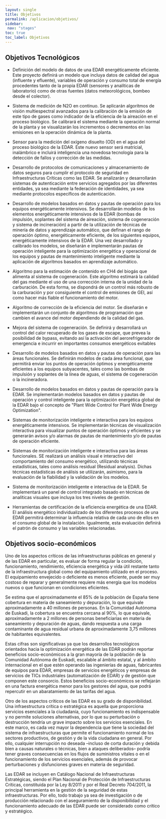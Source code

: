 ```yaml
---
layout: single
title: Objetivos
permalink: /aplicacion/objetivos/
sidebar:
 nav: "stages"
toc: true
toc_label: Objetivos
---
```


## Objetivos Tecnológicos

- Definición del modelo de datos de una EDAR energéticamente eficiente. Este proyecto definirá un modelo que incluya datos de calidad del agua (influente y efluente), variables de operación y consumo total de energía procedentes tanto de la propia EDAR (sensores y analíticas de laboratorio) como de otras fuentes (datos meteorológicos, bombeo desde el colector).

- Sistema de medición de N2O en continuo. Se aplicarán algoritmos de visión multiespectral avanzados para la calibración de la emisión de este tipo de gases como indicador de la eficiencia de la aireación en el proceso biológico. Se calibrará el sistema mediante la operación normal de la planta y se visualizarán los incrementos o decrementos en las emisiones en la operación dinámica de la planta.

- Sensor para la medición del oxígeno disuelto (OD) en el agua del proceso biológico de la EDAR. Este nuevo sensor será matricial, inalámbrico e incluirá inteligencia una novedosa tecnología para la detección de fallos y corrección de las medidas.

- Desarrollo de protocolos de comunicaciones y almacenamiento de datos seguros para cumplir el protocolo de seguridad en Infraestructuras Críticas como las EDAR. Se analizarán y desarrollarán sistemas de autenticación entre servicios agregados por las diferentes entidades, ya sea mediante la federación de identidades, ya sea mediante protocolos específicos de autenticación.

- Desarrollo de modelos basados en datos y pautas de operación para los equipos energéticamente intensivos. Se desarrollarán modelos de los elementos energéticamente intensivos de la EDAR (bombas de impulsión, soplantes del sistema de aireación, sistema de cogeneración y sistema de incineración) a partir de la utilización de técnicas de minería de datos y aprendizaje automático, que definan el rango de operación óptimo, energéticamente eficiente, de los siguientes equipos, energéticamente intensivos de la EDAR. Una vez desarrollado y calibrado los modelos, se diseñarán e implementarán pautas de operación inteligente para la optimización energética y operacional de los equipos y pautas de mantenimiento inteligente mediante la aplicación de algoritmos basados en aprendizaje automático.

- Algoritmo para la estimación de contenido en CH4 del biogás que alimenta al sistema de cogeneración. Este algoritmo estimará la calidad del gas mediante el uso de una corrección interna de la unidad de la carburación. De esta forma, se dispondrá de un control más robusto de la carburación y por consiguiente el control de emisiones de GEI, así como hacer más fiable el funcionamiento del motor.

- Algoritmo de corrección de la eficiencia del motor. Se diseñarán e implementarán un conjunto de algoritmos de programación que cambien el avance del motor dependiendo de la calidad del gas.

- Mejora del sistema de cogeneración. Se definirá y desarrollará un control del calor recuperado de los gases de escape, que prevea la posibilidad de bypass, evitando así la activación del aerorefrigerador de emergencia e incurrir en importantes consumos energéticos evitables

- Desarrollo de modelos basados en datos y pautas de operación para las áreas funcionales. Se definirán modelos de cada área funcional, que permitirá enviar los puntos de operación óptimos y energéticamente eficientes a los equipos subyacentes, tales como las bombas de impulsión y soplantes de la línea de aguas, el sistema de cogeneración o la incineradora.

- Desarrollo de modelos basados en datos y pautas de operación para la EDAR. Se implementarán modelos basados en datos y pautas de operación y control inteligente para la optimización energética global de la EDAR bajo el concepto de "Plant Wide Control for Plant Wide Energy Optimization".

- Sistemas de monitorización inteligente e interactiva para los equipos energéticamente intensivos. Se implementarán técnicas de visualización interactiva para visualizar puntos de operación óptimos y eficientes y se generarán avisos y/o alarmas de pautas de mantenimiento y/o de pautas de operación eficiente.

- Sistemas de monitorización inteligente e interactiva para las áreas funcionales. SE realizará un análisis visual e interactivo del comportamiento del consumo energético, utilizando técnicas estadísticas, tales como análisis residual (Residual analysis). Dichas técnicas estadísticas de análisis se utilizarán, asimismo, para la evaluación de la fiabilidad y la validación de los modelos.

- Sistema de monitorización inteligente e interactiva de la EDAR. Se implementará un panel de control integrado basado en técnicas de analíticas visuales que incluya los tres niveles de gestión.

- Herramientas de certificación de la eficiencia energética de una EDAR. El análisis energético individualizado de los diferentes procesos de una EDAR permitirá determinar la influencia relativa de cada uno de ellos en el consumo global de la instalación. Igualmente, esta evaluación definirá el patrón de consumo y las variables relacionadas.

## Objetivos socio-económicos

Uno de los aspectos críticos de las infraestructuras públicas en general y de las EDAR en particular, es evaluar de forma regular la condición, funcionamiento, rendimiento, eficiencia energética y vida útil restante tanto de la infraestructura global como del equipamiento utilizado en el proceso. El equipamiento envejecido o deficiente es menos eficiente, puede ser muy costoso de reparar y generalmente requiere más energía que los modelos nuevos o que funcionan en condiciones eficientes.


Se estima que el aproximadamente el 85% de la población de España tiene cobertura en materia de saneamiento y depuración, lo que equivale aproximadamente a 40 millones de personas. En la Comunidad Autónoma de Euskadi, la cobertura se encuentra cercana al 90%, lo que equivale, aproximadamente a 2 millones de personas beneficiarias en materia de saneamiento y depuración de aguas, dando respuesta a una carga contaminante de agua residual urbana de aproximadamente 3,75 millones de habitantes equivalentes.


Estas cifras son significativas ya que los desarrollos tecnológicos orientados hacia la optimización energética de las EDAR podrán reportar beneficios socio-económicos a la gran mayoría de la población de la Comunidad Autónoma de Euskadi, escalable al ámbito estatal, y al ámbito internacional en el que estén operando las ingenierías de aguas, fabricantes de equipos para EDAR, empresas de servicios energéticos y empresas de servicios de TICs industriales (automatización de EDAR) y de gestión que componen este consorcio. Estos beneficios socio-económicos se reflejarán en una factura energética menor para los gestores del agua, que podrá repercutir en un abaratamiento de las tarifas del agua.


Otro de los aspectos críticos de las EDAR es su grado de disponibilidad. Una infraestructura crítica o estratégica es aquella que proporciona servicios esenciales a la ciudadanía, cuyo funcionamiento es indispensable y no permite soluciones alternativas, por lo que su perturbación o destrucción tendría un grave impacto sobre los servicios esenciales. En este marco, es cada vez mayor la dependencia que tiene la sociedad del sistema de infraestructuras que permite el funcionamiento normal de los sectores productivos, de gestión y de la vida ciudadana en general. Por ello, cualquier interrupción no deseada –incluso de corta duración y debida bien a causas naturales o técnicas, bien a ataques deliberados– podría tener graves consecuencias en los flujos de suministros vitales o en el funcionamiento de los servicios esenciales, además de provocar perturbaciones y disfunciones graves en materia de seguridad.


Las EDAR se incluyen en Catálogo Nacional de Infraestructuras Estratégicas, siendo el Plan Nacional de Protección de Infraestructuras Críticas, constituida por la Ley 8/2011 y por el Real Decreto 704/2011, la principal herramienta en la gestión de la seguridad de estas infraestructuras. Por ello, todo trabajo ya sea de investigación o de producción relacionado con el aseguramiento de la disponibilidad y el funcionamiento adecuado de las EDAR puede ser considerado como crítico y estratégico.
